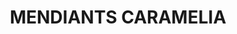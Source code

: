 ---
title: "MENDIANTS CARAMELIA"
subtitle:
ingredients:
  - title:
    theingredients:
      - ingredient: "Σοκολάτα CARAMELIA"
      - ingredient: "Φουντούκια"
preparation:
  - title:
    method: "Λιώνουμε την σοκολάτα γάλακτος στους 40 &#176;&#67; για 12 ώρες[^31]. Κατεβάζουμε την θερμοκρασία της σοκολάτας στους 27 &#176;&#67;[^32]. Ανεβάζουμε ξανά την θερμοκρασία της σοκολάτας στους 29 &#176;&#67;[^33] και με ένα κορνέ δημιουργούμε το σχήμα που θέλουμε. Τέλος πασπαλίζουμε από πάνω με σαμπλέ φουντούκι[^34]."
footnotes:
  - footnote: "[^31]: Το κάνουμε αυτό για να λιώσουν όλοι οι κρύσταλλοι της σοκολάτας."
  - footnote: "[^32]: Κατεβάζουμε την θερμοκρασία μέσα στην στόφα, σε μάρμαρο (έχει απαγορευτεί λόγο των κινδύνων μόλυνσης στους πόρους του), στον φούρνο μικροκυμάτων ή σε πάγκο INOX."
  - footnote: "[^33]: Αυτό γίνεται για να ανέβουν ομοιόμορφα οι κρύσταλλοι της σοκολάτας."
  - footnote: "[^34]: Μπορούμε να πασπαλίσουμε ότι άλλο υλικό θέλουμε (π.χ. αμύγδαλα, καρύδια, καρύδα, ξηρούς καρπούς, ξερά φρούτα κ.τ.λ.)."
---